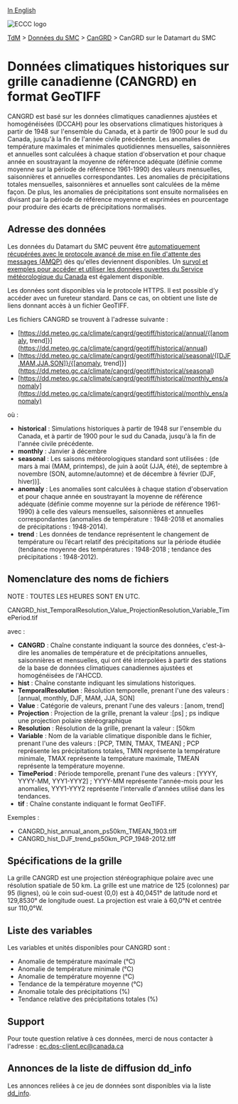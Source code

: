 [In English](readme_cangrd-datamart_en.md)

![ECCC logo](../../img_eccc-logo.png)

[TdM](../../readme_fr.md) > [Données du SMC](../readme_fr.md) > [CanGRD](readme_cangrd_fr.md) > CanGRD sur le Datamart du SMC

# Données climatiques historiques sur grille canadienne (CANGRD) en format GeoTIFF

CANGRD est basé sur les données climatiques canadiennes ajustées et homogénéisées (DCCAH) pour les observations climatiques historiques à partir de 1948 sur l'ensemble du Canada, et à partir de 1900 pour le sud du Canada, jusqu'à la fin de l'année civile précédente. Les anomalies de température maximales et minimales quotidiennes mensuelles, saisonnières et annuelles sont calculées à chaque station d'observation et pour chaque année en soustrayant la moyenne de référence adéquate (définie comme moyenne sur la période de référence 1961-1990) des valeurs mensuelles, saisonnières et annuelles correspondantes. Les anomalies de précipitations totales mensuelles, saisonnières et annuelles sont calculées de la même façon. De plus, les anomalies de précipitations sont ensuite normalisées en divisant par la période de référence moyenne et exprimées en pourcentage pour produire des écarts de précipitations normalisés.

## Adresse des données 

Les données du Datamart du SMC peuvent être [automatiquement récupérées avec le protocole avancé de mise en file d'attente des messages (AMQP)](../../msc-datamart/amqp_fr.md) dès qu'elles deviennent disponibles. Un [survol et exemples pour accéder et utiliser les données ouvertes du Service météorologique du Canada](../../usage/readme_fr.md) est également disponible.

Les données sont disponibles via le protocole HTTPS. Il est possible d’y accéder avec un fureteur standard. Dans ce cas, on obtient une liste de liens donnant accès à un fichier GeoTIFF.

Les fichiers CANGRD se trouvent à l'adresse suivante :

* [https://dd.meteo.gc.ca/climate/cangrd/geotiff/historical/annual/{[anomaly, trend]}](https://dd.meteo.gc.ca/climate/cangrd/geotiff/historical/annual)
* [https://dd.meteo.gc.ca/climate/cangrd/geotiff/historical/seasonal/{[DJF,MAM,JJA,SON]}/{[anomaly, trend]}](https://dd.meteo.gc.ca/climate/cangrd/geotiff/historical/seasonal)
* [https://dd.meteo.gc.ca/climate/cangrd/geotiff/historical/monthly_ens/anomaly](https://dd.meteo.gc.ca/climate/cangrd/geotiff/historical/monthly_ens/anomaly)

où :

* __historical__ : Simulations historiques à partir de 1948 sur l'ensemble du Canada, et à partir de 1900 pour le sud du Canada, jusqu'à la fin de l'année civile précédente.
* __monthly__ : Janvier à décembre 
* __seasonal__ : Les saisons météorologiques standard sont utilisées : (de mars à mai (MAM, printemps), de juin à août (JJA, été), de septembre à novembre (SON, automne/automne) et de décembre à février (DJF, hiver))].
* __anomaly__ : Les anomalies sont calculées à chaque station d'observation et pour chaque année en soustrayant la moyenne de référence adéquate (définie comme moyenne sur la période de référence 1961-1990) à celle des valeurs mensuelles, saisonnières et annuelles correspondantes (anomalies de température : 1948-2018 et anomalies de précipitations : 1948-2014).
* __trend__ : Les données de tendance représentent le changement de température ou l’écart relatif des précipitations sur la période étudiée (tendance moyenne des températures : 1948-2018 ; tendance des précipitations : 1948-2012).

## Nomenclature des noms de fichiers

NOTE : TOUTES LES HEURES SONT EN UTC.

CANGRD_hist_TemporalResolution_Value_ProjectionResolution_Variable_TimePeriod.tif

avec :

* __CANGRD__ : Chaîne constante indiquant la source des données, c'est-à-dire les anomalies de température et de précipitations annuelles, saisonnières et mensuelles, qui ont été interpolées à partir des stations de la base de données climatiques canadiennes ajustées et homogénéisées de l'AHCCD.
* __hist__ : Chaîne constante indiquant les simulations historiques.
* __TemporalResolution__ : Résolution temporelle, prenant l'une des valeurs : [annual, monthly, DJF, MAM, JJA, SON]
* __Value__ : Catégorie de valeurs, prenant l'une des valeurs :  [anom, trend]
* __Projection__ : Projection de la grille, prenant la valeur :[ps] ; ps indique une projection polaire stéréographique
* __Resolution__ : Résolution de la grille, prenant la valeur : [50km
* __Variable__ : Nom de la variable climatique disponible dans le fichier, prenant l'une des valeurs : [PCP, TMIN, TMAX, TMEAN] ; PCP représente les précipitations totales, TMIN représente la température minimale, TMAX représente la température maximale, TMEAN représente la température moyenne.
* __TimePeriod__ : Période temporelle, prenant l'une des valeurs : [YYYY, YYYY-MM, YYY1-YYY2] ; YYYY-MM représente l'année-mois pour les anomalies, YYY1-YYY2 représente l'intervalle d'années utilisé dans les tendances.
* __tif__ : Chaîne constante indiquant le format GeoTIFF.

Exemples :

* CANGRD_hist_annual_anom_ps50km_TMEAN_1903.tiff
* CANGRD_hist_DJF_trend_ps50km_PCP_1948-2012.tiff

## Spécifications de la grille

La grille CANGRD est une projection stéréographique polaire avec une résolution spatiale de 50 km. La grille est une matrice de 125 (colonnes) par 95 (lignes), où le coin sud-ouest (0,0) est à 40,0451° de latitude nord et 129,8530° de longitude ouest. La projection est vraie à 60,0°N et centrée sur 110,0°W. 

## Liste des variables

Les variables et unités disponibles pour CANGRD sont :

* Anomalie de température maximale (°C)
* Anomalie de température minimale (°C)
* Anomalie de température moyenne (°C)
* Tendance de la température moyenne (°C)
* Anomalie totale des précipitations (%)
* Tendance relative des précipitations totales (%)

## Support

Pour toute question relative à ces données, merci de nous contacter à l'adresse : [ec.dps-client.ec@canada.ca](mailto:ec.dps-client.ec@canada.ca)

## Annonces de la liste de diffusion dd_info 

Les annonces reliées à ce jeu de données sont disponibles via la liste [dd_info](https://comm.collab.science.gc.ca/mailman3/postorius/lists/dd_info/).



